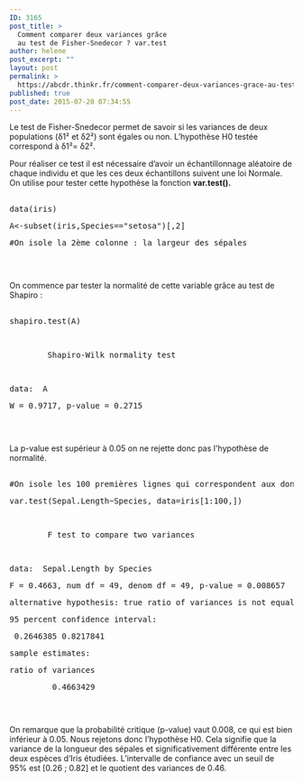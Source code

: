 ```yaml
---
ID: 3165
post_title: >
  Comment comparer deux variances grâce
  au test de Fisher-Snedecor ? var.test
author: helene
post_excerpt: ""
layout: post
permalink: >
  https://abcdr.thinkr.fr/comment-comparer-deux-variances-grace-au-test-de-fisher-snedecor-var-test/
published: true
post_date: 2015-07-20 07:34:55
---
```

<p>Le test de Fisher-Snedecor permet de savoir si les variances de deux populations (δ1² et δ2²) sont égales ou non. L’hypothèse H0 testée correspond à δ1²= δ2².</p><p>Pour réaliser ce test il est nécessaire d’avoir un échantillonnage aléatoire de chaque individu et que les ces deux échantillons suivent une loi Normale. On utilise pour tester cette hypothèse la fonction <b>var.test().</b></p><p> <pre><br />data(iris)</p><p>A&lt;-subset(iris,Species=="setosa")[,2]</p><p>#On isole la 2ème colonne : la largeur des sépales</p><p></pre>   </p><p>On commence par tester la normalité de cette variable grâce au test de Shapiro :</p><p> <pre><br />shapiro.test(A)</p><p> </p><p>        Shapiro-Wilk normality test</p><p> </p><p>data:  A</p><p>W = 0.9717, p-value = 0.2715</p><p></pre>   </p><p>La p-value est supérieur à 0.05 on ne rejette donc pas l'hypothèse de normalité.</p><p> <pre><br />#On isole les 100 premières lignes qui correspondent aux données des espèces Setosa et Versicolor.</p><p>var.test(Sepal.Length~Species, data=iris[1:100,])</p><p> </p><p>        F test to compare two variances</p><p> </p><p>data:  Sepal.Length by Species</p><p>F = 0.4663, num df = 49, denom df = 49, p-value = 0.008657</p><p>alternative hypothesis: true ratio of variances is not equal to 1</p><p>95 percent confidence interval:</p><p> 0.2646385 0.8217841</p><p>sample estimates:</p><p>ratio of variances</p><p>         0.4663429</p><p></pre>   </p><p>On remarque que la probabilité critique (p-value) vaut 0.008, ce qui est bien inférieur à 0.05. Nous rejetons donc l’hypothèse H0. Cela signifie que la variance de la longueur des sépales et significativement différente entre les deux espèces d’Iris étudiées. L’intervalle de confiance avec un seuil de 95% est [0.26 ; 0.82] et le quotient des variances de 0.46.</p>